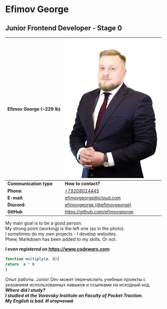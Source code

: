# Efimov George
## Junior Frontend Developer - Stage 0

| Efimov George (~229 lb) | <img src="photo.jpeg" width="300" alt="photo efimov">   |
| ----- | -----|
| **Communication type** | **How to contact?** |
| **Phone:** | [+79208024445](tel:+79208024445) |
| **E-mail:** | efimovgeorge@icloud.com |
| **Discord:** | [efimovgeorge (@efimovgeorge)](https://discordapp.com/users/efimovgeorge#5086) |
| **GitHub** | https://github.com/efimovgeorge



My main goal is to be a good person.  
My strong point (working) is the left one (as in the photo).  
I sometimes do my own projects - I develop websites.  
Phew, Markdown has been added to my skills. Or not.  

***I even registered on https://www.codewars.com:***
```JavaScript
function multiply(a, b){
return  a * b
} 
```
Опыт работы. Junior Dev может перечислить учебные проекты с указанием использованных навыков и ссылками на исходный код.  
***Where did I study?  
I studied at the Vorovsky Institute on Faculty of Pocket Traction.  
My English is bad. И огорчений***
